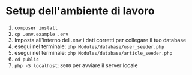 # Setup dell'ambiente di lavoro
1. ```composer install```
2. ```cp .env.example .env```
3. Imposta all'interno del .env i dati corretti per collegare il tuo database
4. esegui nel terminale: ```php Modules/database/user_seeder.php```
5. esegui nel terminale: ```php Modules/database/article_seeder.php```
6. ```cd public```
7. ```php -S localhost:8000``` per avviare il server locale
